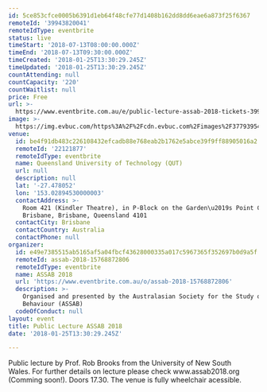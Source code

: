 ```yaml
---
id: 5ce853cfce0005b6391d1eb64f48cfe77d1408b162dd8dd6eae6a873f25f6367
remoteId: '39943820041'
remoteIdType: eventbrite
status: live
timeStart: '2018-07-13T08:00:00.000Z'
timeEnd: '2018-07-13T09:30:00.000Z'
timeCreated: '2018-01-25T13:30:29.245Z'
timeUpdated: '2018-01-25T13:30:29.245Z'
countAttending: null
countCapacity: '220'
countWaitlist: null
price: Free
url: >-
  https://www.eventbrite.com.au/e/public-lecture-assab-2018-tickets-39943820041?aff=ebapi
image: >-
  https://img.evbuc.com/https%3A%2F%2Fcdn.evbuc.com%2Fimages%2F37793954%2F223565973230%2F1%2Foriginal.jpg?s=04fd6ba32f21680e39f80988c541548b
venue:
  id: be4f91db483c226108432efcadb88e768eab2b1762e5abce39f9ff88905016a2
  remoteId: '22121877'
  remoteIdType: eventbrite
  name: Queensland University of Technology (QUT)
  url: null
  description: null
  lat: '-27.478052'
  lon: '153.02894530000003'
  contactAddress: >-
    Room 421 (Kindler Theatre), in P-Block on the Garden\u2019s Point Campus,
    Brisbane, Brisbane, Queensland 4101
  contactCity: Brisbane
  contactCountry: Australia
  contactPhone: null
organizer:
  id: e49e7385515ab5165af5a04fbcf43628000335a017c5967365f352697b0d9a5f
  remoteId: assab-2018-15768872806
  remoteIdType: eventbrite
  name: ASSAB 2018
  url: 'https://www.eventbrite.com.au/o/assab-2018-15768872806'
  description: >-
    Organised and presented by the Australasian Society for the Study of Animal
    Behaviour (ASSAB)
  codeOfConduct: null
layout: event
title: Public Lecture ASSAB 2018
date: '2018-01-25T13:30:29.245Z'

---
```

<P>Public lecture by Prof. <SPAN>Rob Brooks from the University of New South Wales.</SPAN> For further details on lecture please check www.assab2018.org (Comming soon!). <SPAN>Doors 17.30. The venue is fully wheelchair acessible.</SPAN><BR></P>
